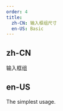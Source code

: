 ```yaml
---
order: 4
title:
  zh-CN: 输入框组尺寸
  en-US: Basic
---
```


## zh-CN

输入框组

## en-US

The simplest usage.

